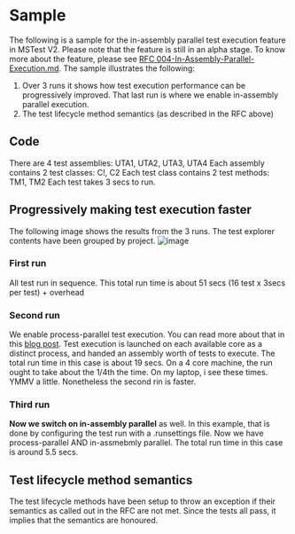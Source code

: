 # Sample
The following is a sample for the in-assembly parallel test execution feature in MSTest V2. Please note that the feature is still in an alpha stage.
To know more about the feature, please see [RFC 004-In-Assembly-Parallel-Execution.md](https://github.com/Microsoft/testfx-docs/blob/master/RFCs/004-In-Assembly-Parallel-Execution.md).
The sample illustrates the following:
1. Over 3 runs it shows how test execution performance can be progressively improved. That last run is where we enable in-assembly parallel execution.
2. The test lifecycle method semantics (as described in the RFC above)

## Code
There are 4 test assemblies: UTA1, UTA2, UTA3, UTA4
Each assembly contains 2 test classes: C!, C2
Each test class contains 2 test methods: TM1, TM2
Each test takes 3 secs to run.

## Progressively making test execution faster
The following image shows the results from the 3 runs. The test explorer contents have been grouped by project.
![image](image.jpg)

### First run
All test run in sequence. This total run time is about 51 secs (16 test x 3secs per test) + overhead

### Second run
We enable process-parallel test execution. You can read more about that in this [blog post]([https://blogs.msdn.microsoft.com/devops/2016/10/10/parallel-test-execution/).
Test execution is launched on each available core as a distinct process, and handed an assembly worth of tests to execute.
The total run time in this case is about 19 secs. On a 4 core machine, the run ought to take about the 1/4th the time. On my laptop, i see these times. YMMV a little.
Nonetheless the second rin is faster.

### Third run
**Now we switch on in-assembly parallel** as well.
In this example, that is done by configuring the test run with a .runsettings file.
Now we have process-parallel AND in-assmebmly parallel.
The total run time in this case is around 5.5 secs.

## Test lifecycle method semantics
The test lifecycle methods have been setup to throw an exception if their semantics as called out in the RFC are not met. Since the tests all pass, it implies that the semantics are honoured.
